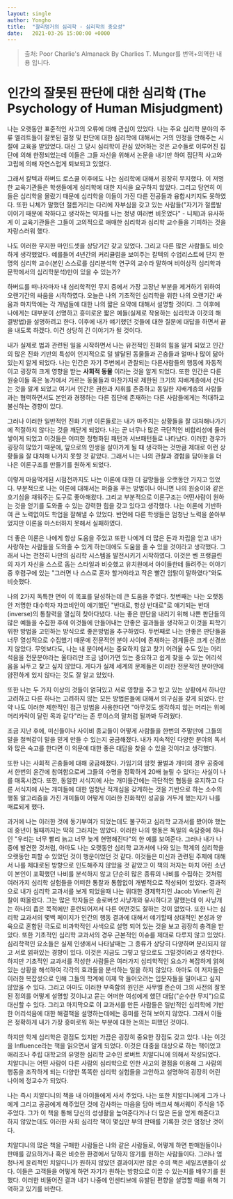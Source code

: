 ```yaml
---
layout: single
author: Yongho
title:  "찰리멍거의 심리학 - 심리학의 중요성"
date:   2021-03-26 15:00:00 +0000
---
```


> 출처: Poor Charlie's Almanack By Charlies T. Munger를 번역+의역한 내용 입니다.

# 인간의 잘못된 판단에 대한 심리학 (The Psychology of Human Misjudgment)

나는 오랫동안 표준적인 사고의 오류에 대해 관심이 있었다. 나는 주요 심리학 분야의 주류 엘리트들이 잘못된 결정 및 판단에 대한 심리학에 대해서는 거의 인정을 안해주는 시절에 교육을 받았었다. 대신 그 당시 심리학이 관심 있어하는 것은 교수들로 이루어진 집단에 의해 한정되었는데 이들은 그들 자신을 위해서 논문을 내기만 하여 집단적 사고와 고립에 의해 자연스럽게 퇴보되고 있었다.      

그래서 칼텍과 하버드 로스쿨 이후에도 나는 심리학에 대해서 굉장히 무지했다. 이 저명한 교육기관들은 학생들에게 심리학에 대한 지식을 요구하지 않았다. 그리고 당연히 이들은 심리학을 몰랐기 때문에 심리학을 이들이 가진 다른 전공들과 융합시키지도 못하였다. 또한 니체가 말했던 절름거리는 다리에 자부심을 갖고 있는 사람들("자기가 절름발이이기 때문에 착하다고 생각하는 약자를 나는 정녕 여러번 비웃었다" - 니체)과 유사하게 이 교육기관들은 그들이 고의적으로 애매한 심리학과 심리학 교수들을 기피하는 것을 자랑스러워 했다.

나도 이러한 무지한 마인드셋을 상당기간 갖고 있었다. 그리고 다른 많은 사람들도 비슷하게 생각했었다. 예를들어 4년간의 커리큘럼을 보여주는 칼텍의 수업리스트에 단지 한명의 심리학 교수(본인 스스로를 심리분석학 연구의 교수라 말하며 비이상적 심리학과 문학에서의 심리학분석)만이 있을 수 있는가?

하버드를 떠나자마자 내 심리학적인 무지 중에서 가장 고장난 부분을 제거하기 위하여 오랜기간의 싸움을 시작하였다. 오늘은 나의 기초적인 심리학을 위한 나의 오랜기간 싸움과 마지막에는 각 개념들에 대한 나의 짧은 요약에 대해서 설명할 것이다. 그 이후에 나에게는 대부분이 선명하고 흥미로운 짧은 예들(실제로 작용하는 심리학과 이것의 해결방법)을 설명하려고 한다. 이후에 내가 얘기했던 것들에 대한 질문에 대답을 하면서 끝을 내도록 하겠다. 이건 상당히 긴 이야기가 될 것이다.

내가 실제로 법과 관련된 일을 시작하면서 나는 유전적인 진화의 힘을 알게 되었고 인간의 많은 진화 기반의 특성이 인지적으로 덜 발달된 동물들과 곤충들과 얼마나 많이 닮아 있는지 알게 되었다. 나는 인간은 자기 주변에서 관찰되는 다른사람들의 행동에 자동적이고 굉장히 크게 영향을 받는 **사회적 동물** 이라는 것을 알게 되었다. 또한 인간은 다른 원숭이들 혹은 농가에서 기르는 동물들과 마찬가지로 제한된 크기의 지배계층에서 산다는 것을 알게 되었고 여기서 인간은 권한과 지휘를 존중하고 동일한 지배계층의 사람들과는 협력하면서도 본인과 경쟁하는 다른 집단에 존재하는 다른 사람들에게는 적대하고 불신하는 경향이 있다. 

그러나 이러한 일반적인 진화 기반 이론들로는 내가 마주치는 상황들을 잘 대처해나가기에 적절하지 않다는 것을 깨닫게 되었다. 나는 곧 너무나 많은 극단적인 비합리성에 둘러 쌓이게 되었고 이것들은 어떠한 정형화된 패턴과 서브패턴들로 나타났다. 이러한 경우가 굉장히 많았기 때문에, 앞으로의 인생을 살아가게 될 때 생각하는 것만큼 제대로 이런 상황들을 잘 대처해 나가지 못할 것 같았다. 그래서 나는 나의 관찰과 경험을 담아놓을 더 나은 이론구조를 만들기를 원하게 되었다. 

이렇게 마음먹게된 시점전까지도 나는 이론에 대한 더 갈망들을 오랫동안 가지고 있었다. 부분적으로 나는 이론에 대해서는 퍼즐을 푸는 방법이나 아니면 나의 원숭이와 같은 호기심을 채워주는 도구로 좋아해왔다. 그리고 부분적으로 이론구조는 어떤사람이 원하는 것을 얻기를 도와줄 수 있는 강력한 힘을 갖고 있다고 생각했다. 나는 이론에 기반하여 큰 노력없이도 학업을 잘해낼 수 있었다. 반면에 다른 학생들은 엄청난 노력을 쏟아부었지만 이론을 마스터하지 못해서 실패하였다. 

더 좋은 이론은 나에게 항상 도움을 주었고 또한 나에게 더 많은 돈과 자립을 얻고 내가 사랑하는 사람들을 도와줄 수 있게 하는데에도 도움을 줄 수 있을 것이라고 생각했다. 그래서 나는 천천히 나만의 심리학 시스템을 발전시키기 시작하였다. 이것은 벤 프랭클린의 자기 자신을 스스로 돕는 스타일과 비슷했고 유치원에서 아이들한테 들려주는 이야기 중 후렴구에 있는 "그러면 나 스스로 혼자 할거야라고 작은 빨간 암탉이 말하였다"와도 비슷했다.

나의 2가지 독특한 면이 이 목표를 달성하는데 큰 도움을 주었다. 첫번째는 나는 오랫동안 저명한 대수학자 자코비안이 얘기했던 "반대로, 항상 반대로"로 얘기되는 반대(inverse)의 통찰력을 열심히 찾아다녔다. 나는 좋은 판단을 내리기 위해 나쁜 판단들의 많은 예들을 수집한 후에 이것들에 만들어내는 안좋은 결과들을 생각하고 이것을 피학기 위한 방법을 고민하는 방식으로 좋은방법을 추구하였다. 두번째로 나는 안좋은 판단들을 너무 열성적으로 수집했기 때문에 전문적인 분야 사이에 존재하는 경계들은 크게 신경쓰지 않았다. 무엇보다도, 나는 내 분야에서는 중요하지 않고 찾기 어려울 수도 있는 어리석음을 전문분야라는 울타리만 조금 넘어가면 있는 중요하고 쉽게 찾을 수 있는 어리석음을 놔두고 찾고 싶지 않았다. 게다가 실제 세계의 문제들은 이러한 전문적인 분야안에 얌전하게 있지 않다는 것도 잘 알고 있었다. 

또한 나는 두 가지 이상의 것들이 얽혀있고 서로 영향을 주고 받고 있는 상황에서 하나만 고려하고 다른 하나는 고려하지 않는 모든 방법론들에 대해서 의구심을 갖게 되었다. 만약 나도 이러한 제한적인 접근 방법을 사용한다면 "아무것도 생각하지 않는 머리는 위에 머리카락이 달린 목과 같다"라는 존 루이스의 말처럼 될까봐 두려웠다. 

조금 지난 후에, 미신들이나 사이비 종교들이 어떻게 사람들을 한번의 주말만에 그들의 말을 철썩같이 말을 믿게 만들 수 있는지 궁금해졌다. 내가 지속적인 다양한 분야의 독서와 많은 숙고를 한다면 이 의문에 대한 좋은 대답을 찾을 수 있을 것이라고 생각했다.

또한 나는 사회적 곤충들에 대해 궁금해졌다. 가임기의 암컷 꿀벌과 개미의 경우 공중에서 한번의 윤간에 참여함으로써 그들의 수명을 정확하게 20배 늘릴 수 있다는 사실이 나를 매혹시켰다. 또한, 동일한 서식지에 사는 개미들간에는 극단적인 협동을 유지하고 다른 서식지에 사는 개미들에 대한 엄청난 적개심을 갖게하는 것을 기반으로 하는 소수의 행동 알고리즘을 가진 개미들이 어떻게 이러한 진화적인 성공을 거두게 했는지가 나를 매료되게 했다.

과거에 나는 이러한 것에 동기부여가 되었는데도 불구하고 심리학 교과서를 봤어야 했는데 중년이 될때까지는 딱히 그러지는 않았다. 이러한 나의 행동은 독일의 속담중에 하나인 "우리는 너무 빨리 늙고 너무 늦게 현명해진다"의 한 예를 보여준다. 그러나 내가 나중에 발견한 것처럼, 아마도 나는 오랫동안 심리학 교과서에 나와 있는 학계의 심리학을 오랫동안 피할 수 있었던 것이 행운이었던 것 같다. 이것들은 미신과 관련된 주제에 대해서 나를 제대로된 방향으로 인도해주지 않았을 것 같았고 이 책의 저자는 마치 어린 소년이 본인이 포획했던 나비를 분석하지 않고 단순히 많은 종류의 나비를 수집하는 것처럼 여러가지 심리학 실험들을 어떠한 통찰과 통합없이 개별적으로 작성되어 있었다. 결과적으로 내가 심리학 교과서를 보게 되었을때 나는 위대한 경제학자인 Jacob Viner의 관찰이 떠올랐다. 그는 많은 학자들은 송로버섯 사냥개와 유사하다고 말했는데 이 사냥개는 하나의 좁은 목적에만 훈련되어져서 다른 어떤것도 잘하는 것이 없었다. 또한 나는 심리학 교과서의 몇백 페이지가 인간의 행동 결과에 대해서 얘기할때 상대적인 본성과 양육으로 혼합된 극도로 비과학적인 사색으로 설명 되어 있는 것을 보고 굉장히 충격을 받았다. 또한 기초적인 심리학 교과서의 경우 근본적인 이슈를 제대로 다루지 않고 있었다. 심리학적인 요소들은 실제 인생에서 나타날때는 그 종류가 상당히 다양하며 분리되지 않고 서로 얽혀있는 경향이 있다. 이것은 지금도 그렇고 앞으로도 그럴것이라고 생각한다. 하지만 기초적인 교과서를 작성한 사람들은 여러가지 심리학적인 요소가 복잡하게 얽혀있는 상황을 해석하여 각각의 효과들을 분석하는 일을 하지 않았다. 아마도 이 저자들은 이러한 복잡성으로 인해 그들의 학계에 이제 막 들어오려는 입문자들을 밀어내고 싶지 않았을 수 있다. 그리고 아마도 이러한 부족함의 원인은 사무엘 존슨이 그의 사전의 잘못된 정의를 어떻게 설명할 것이냐고 묻는 어떠한 여성에게 했던 대답("순수한 무지")으로 대신할 수 있다. 그리고 마지막으로 이 교과서를 만든 사람들은 일반적인 심리학에 기반한 어리석음에 대한 해결책을 설명하는데에는 흥미를 전혀 보이지 않았다. 그래서 이들은 정확하게 내가 가장 흥미로워 하는 부분에 대한 논의는 피했던 것이다.

하지만 학계 심리학은 결점도 있지만 가끔은 굉장히 중요한 장점도 갖고 있다. 나는 이것을 Influence라는 책을 읽으면서 알게 되었다. 이것은 대중을 대상으로 하는 책이었고 애리조나 주립 대학교의 유명한 심리학 교수인 로버트 치알디니에 의해서 작성되었다. 치알디니는 어떤 사람이 다른 사람의 심리학으로 인한 사고의 결점을 이용해 그 사람의 행동을 조작하게 되는 다양한 똑똑한 심리학 실험들을 고안하고 설명하여 굉장히 어린 나이에 정교수가 되었다. 

나는 즉시 치알디니의 책을 내 아이들에게 사서 주었다. 나는 또한 치알디니에게 그가 나에게 그리고 공공에게 해주었던 것에 감사하는 마음을 담아 버크셔 해서웨이 주식을 1주 주었다. 그가 이 책을 통해 당신의 성생활을 높여준다거나 더 많은 돈을 얻게 해준다고 하지 않았는데도 이러한 사회 심리학 책이 몇십만 부의 판매를 기록한 것은 엄청난 것이다.

치알디니의 많은 책을 구매한 사람들은 나와 같은 사람들로, 어떻게 하면 판매원들이나 판매를 강요하거나 혹은 비슷한 환경에서 당하지 않기를 원하는 사람들이다. 그러나 엄청나게 윤리적인 치알디니가 원하지 않았던 결과이지만 많은 수의 책은 세일즈맨들이 샀다. 이들은 고객들을 어떻게 하면 자기가 원하는 방향으로 이끌 수 있는지를 배우기를 원했다. 이러한 비뚤어진 결과 내가 나중에 인센티브에 유발된 편향을 설명할 때를 위해 기억하고 있기를 바란다. 









